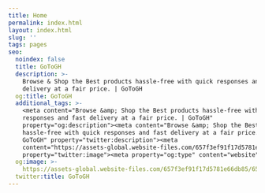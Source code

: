 ```yaml
---
title: Home
permalink: index.html
layout: index.html
slug: ''
tags: pages
seo:
  noindex: false
  title: GoToGH
  description: >-
    Browse & Shop the Best products hassle-free with quick responses and fast
    delivery at a fair price. | GoToGH
  og:title: GoToGH
  additional_tags: >-
    <meta content="Browse &amp; Shop the Best products hassle-free with quick
    responses and fast delivery at a fair price. | GoToGH"
    property="og:description"><meta content="Browse &amp; Shop the Best products
    hassle-free with quick responses and fast delivery at a fair price. |
    GoToGH" property="twitter:description"><meta
    content="https://assets-global.website-files.com/657f3ef91f17d5781e66db85/657f41a31f17d5781e68258b_gotogh.com-p-500.png"
    property="twitter:image"><meta property="og:type" content="website">
  og:image: >-
    https://assets-global.website-files.com/657f3ef91f17d5781e66db85/657f41a31f17d5781e68258b_gotogh.com-p-500.png
  twitter:title: GoToGH
---
```



